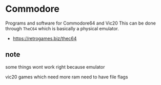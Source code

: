 # Commodore

Programs and software for Commodore64 and Vic20
This can be done through `TheC64` which is basically a physical emulator.

* https://retrogames.biz/thec64


## note

some things wont work right because emulator

vic20 games which need more ram need to have file flags

